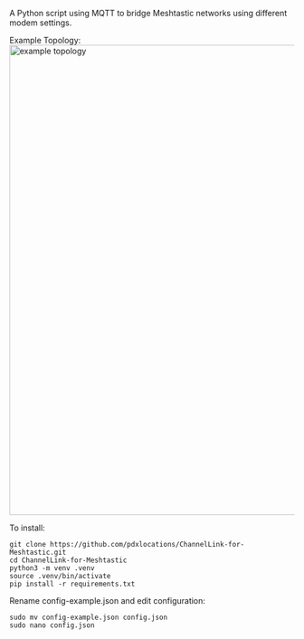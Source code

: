 A Python script using MQTT to bridge Meshtastic networks using different modem settings.

Example Topology:<br>
<img width="831" alt="example topology" src="https://github.com/user-attachments/assets/0c269d65-3b17-4aa8-b159-08e404bca69f">

To install:
```
git clone https://github.com/pdxlocations/ChannelLink-for-Meshtastic.git
cd ChannelLink-for-Meshtastic
python3 -m venv .venv
source .venv/bin/activate
pip install -r requirements.txt
```

Rename config-example.json and edit configuration:
```
sudo mv config-example.json config.json
sudo nano config.json
```
